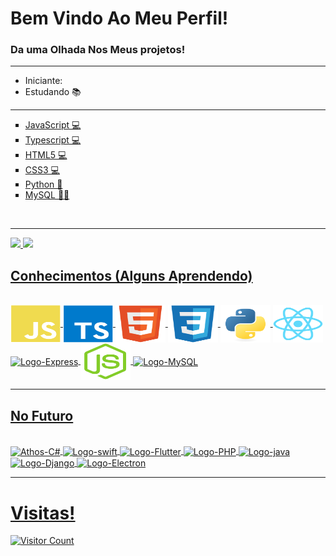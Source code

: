 # Bem Vindo Ao Meu Perfil!

### Da uma Olhada Nos Meus projetos!

<hr>

 - Iniciante:
 - Estudando 📚
 <hr>
 <ul type="square">
     <p>
     <li><a href="https://nodejs.org/en/" target="_blank" rel="external">JavaScript  💻</a>
      <li><a href="https://nodejs.org/en/" target="_blank" rel="external">Typescript 💻</a>
     <li><a href="https://code.visualstudio.com" target="_blank" rel="external">HTML5 💻</a>  
     <li><a href="https://code.visualstudio.com" target="_blank" rel="external">CSS3 💻</a> 
     <li><a href="https://www.python.org" target="_blank" rel="external">Python 🐍</a>  
       <li><a href="https://www.mysql.com" target="_blank" rel="external">MySQL  💸🎲</a>
     </p>
 </ul>
 <br>
 <hr>
 <div>
   <a href="https://github.com/mendesarhur">
  <img height="180em" src="https://github-readme-stats.vercel.app/api?username=mendesarthur&show_icons=true&theme=dark&include_all_commits=true&count_private=true"/>
  <img height="180em" src="https://github-readme-stats.vercel.app/api/top-langs/?username=mendesarthur&layout=compact&langs_count=7&theme=dark"/>
</div>
 
</div>

<h2> Conhecimentos (Alguns Aprendendo) </h2>
 
<div style="display: inline_block"><br>
   <a target="_blank" rel="noopener noreferrer" href="https://github.com/mendesarthur?tab=repositories">
    <img align="center" alt="Logo-Js" title="JavaScript" height="60"width="80"src="https://raw.githubusercontent.com/devicons/devicon/master/icons/javascript/javascript-plain.svg">
  <img align="center" alt="Logo-Ts" title="TypeScript" height="60"width="80"src="https://raw.githubusercontent.com/devicons/devicon/master/icons/typescript/typescript-plain.svg">
  <img align="center" alt="Logo-HTML" title="HTML" height="60"width="80"src="https://raw.githubusercontent.com/devicons/devicon/master/icons/html5/html5-original.svg">
  <img align="center" alt="Logo-CSS" title="CSS" height="60"width="80"src="https://raw.githubusercontent.com/devicons/devicon/master/icons/css3/css3-original.svg">
   <img align="center" alt="Logo-Python" title="Python" height="60"width="80"src="https://raw.githubusercontent.com/devicons/devicon/master/icons/python/python-original.svg">
   <img align="center" alt="Logo-React" title="React" height="60"width="80"src="https://raw.githubusercontent.com/devicons/devicon/master/icons/react/react-original.svg">
    <img align="center" alt="Logo-Express" title="Express" height="60"width="80" src="https://cdn.jsdelivr.net/gh/devicons/devicon/icons/express/express-original.svg" />
  <img align="center" alt="Logo-Node" title="NodeJs" height="60"width="80"src="https://raw.githubusercontent.com/devicons/devicon/master/icons/nodejs/nodejs-original.svg">  
  <img align="center" alt="Logo-MySQL" title="MySQL" height="120" width="120" src="https://waresoft.com.br/wp-content/uploads/2021/04/MySQL_Logo_600x600.png">
</div>
 <hr>
 <h2>No Futuro</h2>
 <div style="display: inline_block"><br>
   <a target="_blank" rel="noopener noreferrer" href="https://github.com/mendesarthur?tab=repositories">
   <img align="center" alt="Athos-C#" title="C#" height="80" width="80" src="https://growiz.com.br/wp-content/uploads/2020/08/kisspng-c-programming-language-logo-microsoft-visual-stud-atlas-portfolio-5b899192d7c600.1628571115357423548838.png">   
  <img align="center" alt="Logo-swift" title="Swift"height="60" width="80" src="https://ideias.avancadas.info/images/Apple-Swift.png">
  <img align="center" alt="Logo-Flutter " title="Flutter" height="60" width="80" src="https://cdn.jsdelivr.net/gh/devicons/devicon/icons/flutter/flutter-original.svg">
  <img align="center" alt="Logo-PHP" title="PHP" height="80" width="80" src="https://cdn.jsdelivr.net/gh/devicons/devicon/icons/php/php-original.svg" />
  <img align="center" alt="Logo-java" title="Java" height="80" width="80" src="https://softmany.com/wp-content/uploads/2017/08/Java-Runtime-Environment-for-Windows.png">
  <img align="center" alt="Logo-Django" title="Django" height="80" width="80" src="https://cdn.jsdelivr.net/gh/devicons/devicon/icons/django/django-line.svg" >
  <img align="center" alt="Logo-Electron" title="Electron" height="80" width="80" src="https://cdn.jsdelivr.net/gh/devicons/devicon/icons/electron/electron-original.svg" >   

 <hr>
 
 
 <h1>Visitas!</h1>
 
![Visitor Count](https://profile-counter.glitch.me/{mendesarthur}/count.svg)
 
 
  


